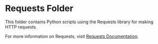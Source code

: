 # Requests Folder

This folder contains Python scripts using the Requests library for making HTTP requests.

For more information on Requests, visit [Requests Documentation](https://docs.python-requests.org/en/latest/).

